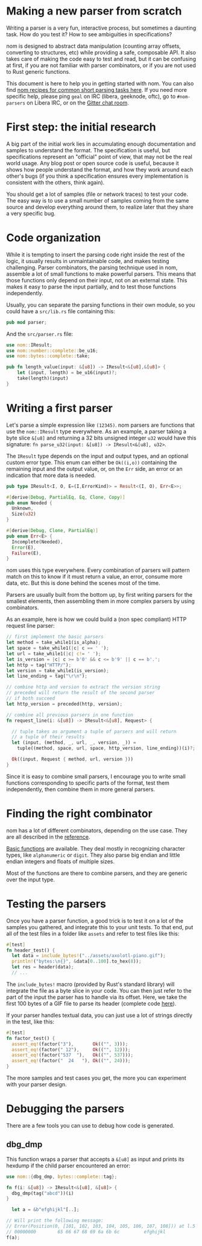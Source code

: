 # Making a new parser from scratch

Writing a parser is a very fun, interactive process, but sometimes a daunting
task. How do you test it? How to see ambiguities in specifications?

nom is designed to abstract data manipulation (counting array offsets,
converting to structures, etc) while providing a safe, composable API. It also
takes care of making the code easy to test and read, but it can be confusing at
first, if you are not familiar with parser combinators, or if you are not used
to Rust generic functions.

This document is here to help you in getting started with nom. You can also find
[nom recipes for common short parsing tasks here](nom_recipes.md). If you need
more specific help, please ping `geal` on IRC (libera, geeknode,
oftc), go to `#nom-parsers` on Libera IRC, or on the
[Gitter chat room](https://gitter.im/Geal/nom).

# First step: the initial research

A big part of the initial work lies in accumulating enough documentation and
samples to understand the format. The specification is useful, but specifications
represent an "official" point of view, that may not be the real world usage. Any
blog post or open source code is useful, because it shows how people understand
the format, and how they work around each other's bugs (if you think a
specification ensures every implementation is consistent with the others, think again).

You should get a lot of samples (file or network traces) to test your code. The
easy way is to use a small number of samples coming from the same source and
develop everything around them, to realize later that they share a very specific
bug.

# Code organization

While it is tempting to insert the parsing code right inside the rest of the
logic, it usually results in  unmaintainable code, and makes testing challenging.
Parser combinators, the parsing technique used in nom, assemble a lot of small
functions to make powerful parsers. This means that those functions only depend
on their input, not on an external state. This makes it easy to parse the input
partially, and to test those functions independently.

Usually, you can separate the parsing functions in their own module, so you
could have a `src/lib.rs` file containing this:

```rust
pub mod parser;
```

And the `src/parser.rs` file:

```rust
use nom::IResult;
use nom::number::complete::be_u16;
use nom::bytes::complete::take;

pub fn length_value(input: &[u8]) -> IResult<&[u8],&[u8]> {
    let (input, length) = be_u16(input)?;
    take(length)(input)
}
```

# Writing a first parser

Let's parse a simple expression like `(12345)`. nom parsers are functions that
use the `nom::IResult` type everywhere. As an example, a parser taking a byte
slice `&[u8]` and returning a 32 bits unsigned integer `u32` would have this
signature: `fn parse_u32(input: &[u8]) -> IResult<&[u8], u32>`.

The `IResult` type depends on the input and output types, and an optional custom
error type. This enum can either be `Ok((i,o))` containing the remaining input
and the output value, or, on the `Err` side, an error or an indication that more
data is needed.

```rust
pub type IResult<I, O, E=(I,ErrorKind)> = Result<(I, O), Err<E>>;

#[derive(Debug, PartialEq, Eq, Clone, Copy)]
pub enum Needed {
  Unknown,
  Size(u32)
}

#[derive(Debug, Clone, PartialEq)]
pub enum Err<E> {
  Incomplete(Needed),
  Error(E),
  Failure(E),
}
```

nom uses this type everywhere. Every combination of parsers will pattern match
on this to know if it must return a value, an error, consume more data, etc.
But this is done behind the scenes most of the time.

Parsers are usually built from the bottom up, by first writing parsers for the
smallest elements, then assembling them in more complex parsers by using
combinators.

As an example, here is how we could build a (non spec compliant) HTTP request
line parser:

```rust
// first implement the basic parsers
let method = take_while1(is_alpha);
let space = take_while1(|c| c == ' ');
let url = take_while1(|c| c!= ' ');
let is_version = |c| c >= b'0' && c <= b'9' || c == b'.';
let http = tag("HTTP/");
let version = take_while1(is_version);
let line_ending = tag("\r\n");

// combine http and version to extract the version string
// preceded will return the result of the second parser
// if both succeed
let http_version = preceded(http, version);

// combine all previous parsers in one function
fn request_line(i: &[u8]) -> IResult<&[u8], Request> {

  // tuple takes as argument a tuple of parsers and will return
  // a tuple of their results
  let (input, (method, _, url, _, version, _)) =
    tuple((method, space, url, space, http_version, line_ending))(i)?;

  Ok((input, Request { method, url, version }))
}
```

Since it is easy to combine small parsers, I encourage you to write small
functions corresponding to specific parts of the format, test them
independently, then combine them in more general parsers.

# Finding the right combinator

nom has a lot of different combinators, depending on the use case. They are all
described in the [reference](https://docs.rs/nom).

[Basic functions](https://docs.rs/nom/#functions) are available. They deal mostly
in recognizing character types, like `alphanumeric` or `digit`. They also parse
big endian and little endian integers and floats of multiple sizes.

Most of the functions are there to combine parsers, and they are generic over
the input type.

# Testing the parsers

Once you have a parser function, a good trick is to test it on a lot of the
samples you gathered, and integrate this to your unit tests. To that end, put
all of the test files in a folder like `assets` and refer to test files like
this:

```rust
#[test]
fn header_test() {
  let data = include_bytes!("../assets/axolotl-piano.gif");
  println!("bytes:\n{}", &data[0..100].to_hex(8));
  let res = header(data);
  // ...
```

The `include_bytes!` macro (provided by Rust's standard library) will integrate
the file as a byte slice in your code. You can then just refer to the part of
the input the parser has to handle via its offset. Here, we take the first 100
bytes of a GIF file to parse its header
(complete code [here](https://github.com/Geal/gif.rs/blob/master/src/parser.rs#L305-L309)).

If your parser handles textual data, you can just use a lot of strings directly
in the test, like this:

```rust
#[test]
fn factor_test() {
  assert_eq!(factor("3"),       Ok(("", 3)));
  assert_eq!(factor(" 12"),     Ok(("", 12)));
  assert_eq!(factor("537  "),   Ok(("", 537)));
  assert_eq!(factor("  24   "), Ok(("", 24)));
}
```

The more samples and test cases you get, the more you can experiment with your
parser design.

# Debugging the parsers

There are a few tools you can use to debug how code is generated.

## dbg_dmp

This function wraps a parser that accepts a `&[u8]` as input and
prints its hexdump if the child parser encountered an error:

```rust
use nom::{dbg_dmp, bytes::complete::tag};

fn f(i: &[u8]) -> IResult<&[u8], &[u8]> {
  dbg_dmp(tag("abcd"))(i)
}

  let a = &b"efghijkl"[..];

// Will print the following message:
// Error(Position(0, [101, 102, 103, 104, 105, 106, 107, 108])) at l.5 by ' tag ! ( "abcd" ) '
// 00000000        65 66 67 68 69 6a 6b 6c         efghijkl
f(a);
```

